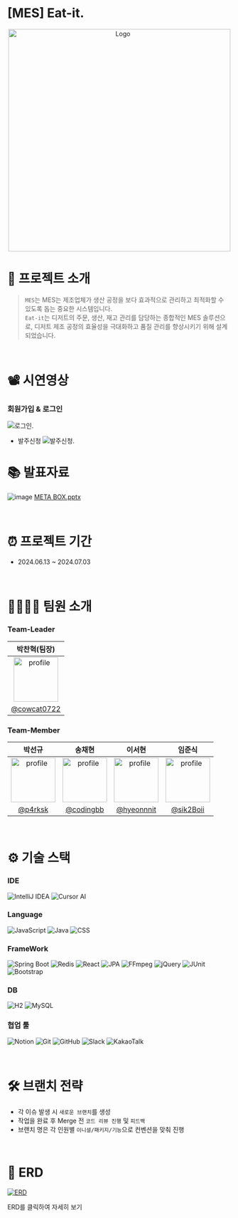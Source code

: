 #  [MES] Eat-it.

<p align="center">
  <img src="https://github.com/user-attachments/assets/a6ffe1c5-3255-47b4-986e-990ae78b628d" alt="Logo" width="500px">


<br>

# 📖 프로젝트 소개

> `MES`는 MES는 제조업체가 생산 공정을 보다 효과적으로 관리하고 최적화할 수 있도록 돕는 중요한 시스템입니다.</br>
> `Eat-it`는 디저트의 주문, 생산, 재고 관리를 담당하는 종합적인 MES 솔루션으로, 디저트 제조 공정의 효율성을 극대화하고 품질 관리를 향상시키기 위해 설계되었습니다.</br>

<br>

# 📽️ 시연영상

<h3>회원가입 & 로그인</h3>

![로그인](https://github.com/user-attachments/assets/ff62dc4d-560f-4d18-a348-ff0ecd65a6f5).

- 발주신청
![발주신청](https://github.com/user-attachments/assets/3726e99f-067e-407b-9d46-094116714881).

# 📚 발표자료
![image](https://github.com/cowcat0722/project-metabox/assets/153695703/7830fa82-ffa7-4fbb-ab75-ceb6160c8bf7)
[META BOX.pptx](https://github.com/user-attachments/files/16077650/META.BOX.pptx)


<br>

# ⏰ 프로젝트 기간

- 2024.06.13 ~ 2024.07.03

<br>

# 👨‍👩‍👧‍👧 팀원 소개

### Team-Leader

|                                                        박찬혁(팀장)                                                        |
|:---------------------------------------------------------------------------------------------------------------------:|
| <img src="https://avatars.githubusercontent.com/u/153582126?v=4" alt="profile" width="100" height="100"> | 
|                                    [@cowcat0722](https://github.com/cowcat0722)                                     |

### Team-Member

|                                                   박선규                                                    |                                                   송채현                                                    |                                                  이서현                                                   |                                                   임준식                                                    |
|:--------------------------------------------------------------------------------------------------------:|:--------------------------------------------------------------------------------------------------------:| :-------------------------------------------------------------------------------------------------------:|:--------------------------------------------------------------------------------------------------------:| 
| <img src="https://avatars.githubusercontent.com/u/153582360?v=4" alt="profile" width="100" height="100"> | <img src="https://avatars.githubusercontent.com/u/148741097?v=4" alt="profile" width="100" height="100"> |  <img src="https://avatars.githubusercontent.com/u/153695703?v=4" alt="profile" width="100" height="100"> | <img src="https://avatars.githubusercontent.com/u/81667935?v=4" alt="profile" width="100" height="100"> | 
|                                    [@p4rksk](https://github.com/p4rksk)                                    |                              [@codingbb](https://github.com/codingbb)                              |                             [@hyeonnnit](https://github.com/hyeonnnit)                               |                               [@sik2Boii](https://github.com/sik2Boii)                               |

<br>

# ⚙️ 기술 스택

### IDE

![IntelliJ IDEA](https://img.shields.io/badge/-IntelliJ%20IDEA-blue?logo=intellij-idea&logoColor=white)
![Cursor AI](https://img.shields.io/badge/-Cursor%20AI-black?logo=coursera&logoColor=white)

### Language

![JavaScript](https://img.shields.io/badge/JavaScript-%23323330.svg?style=flat&logo=javascript&logoColor=white)
![Java](https://img.shields.io/badge/Java-%23ED8B00.svg?style=flat&logo=openjdk&logoColor=white)
![CSS](https://img.shields.io/badge/-CSS3-blue?logo=css3&logoColor=white)


### FrameWork

![Spring Boot](https://img.shields.io/badge/-Spring%20Boot-brightgreen?logo=spring&logoColor=white)
![Redis](https://img.shields.io/badge/Redis-black?logo=redis&logoColor=white)
![React](https://img.shields.io/badge/React-blue?logo=react&logoColor=white)
![JPA](https://img.shields.io/badge/JPA-red?logo=spring&logoColor=white)
![FFmpeg](https://img.shields.io/badge/FFmpeg-green?logo=ffmpeg&logoColor=white)
![jQuery](https://img.shields.io/badge/jQuery-blue?logo=jquery&logoColor=white)
![JUnit](https://img.shields.io/badge/JUnit-green?logo=junit5&logoColor=white)
![Bootstrap](https://img.shields.io/badge/BootStrap-%238511FA.svg?style=flat&logo=bootstrap&logoColor=white)

### DB

![H2](https://img.shields.io/badge/-H2-orange?logo=amazondocumentdb&logoColor=white)
![MySQL](https://img.shields.io/badge/MySQL-black?&logo=mysql&logoColor=white)

### 협업 툴

![Notion](https://img.shields.io/badge/-Notion-black?logo=notion&logoColor=white)
![Git](https://img.shields.io/badge/-Git-red?logo=git&logoColor=white)
![GitHub](https://img.shields.io/badge/-GitHub-black?logo=github&logoColor=white)
![Slack](https://img.shields.io/badge/-Slack-purple?logo=slack&logoColor=white)
![KakaoTalk](https://img.shields.io/badge/kakaotalk-ffcd00.svg?style=flat&logo=kakaotalk&logoColor=000000)

<br>

# 🛠️ 브랜치 전략

- 각 이슈 발생 시 `새로운 브랜치`를 생성
- 작업을 완료 후 Merge 전 `코드 리뷰 진행` 및 `피드백`
- 브랜치 명은 각 인원별 `이니셜/패키지/기능`으로 컨벤션을 맞춰 진행

<br>

# 🔐 ERD

[![ERD](https://github.com/cowcat0722/project-metabox/assets/153582126/c4ff27ac-1f53-4b96-a919-37522621b405)](https://www.erdcloud.com/d/HWndrYQtQ5sNddp6d)

  ERD를 클릭하여 자세히 보기
</p>


<br>

